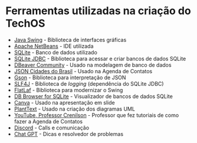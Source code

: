 # Ferramentas utilizadas na criação do TechOS
- [Java Swing](https://www.oracle.com/br/java/) - Biblioteca de interfaces gráficas
- [Apache NetBeans](https://netbeans.apache.org/front/main/index.html) - IDE utilizada
- [SQLite](https://www.sqlite.org/) - Banco de dados utilizado
- [SQLite JDBC](https://github.com/xerial/sqlite-jdbc) - Biblioteca para acessar e criar bancos de dados SQLite
- [DBeaver Community](https://dbeaver.io/) - Usado na modelagem de banco de dados
- [JSON Cidades do Brasil](https://gist.github.com/letanure/3012978) - Usado na Agenda de Contatos
- [Gson](https://github.com/google/gson) - Biblioteca para interpretação de JSON
- [SLF4J](https://www.slf4j.org/) - Biblioteca de *logging* (dependência do SQLite JDBC)
- [FlatLaf](https://www.formdev.com/flatlaf/) - Biblioteca para modernizar o Swing
- [DB Browser for SQLite](https://sqlitebrowser.org/) - Visualizador de bancos de dados SQLite
- [Canva](https://canva.com) - Usado na apresentação em slide
- [PlantText](https://www.planttext.com/) - Usado na criação dos diagramas UML
- [YouTube, Professor Crenilson](https://www.youtube.com/@ProfessorCrenilson) - Professor que fez tutoriais de como fazer a Agenda de Contatos
- [Discord](https://discord.com) - Calls e comunicação
- [Chat GPT](https://chatgpt.com) - Dicas e resolvedor de problemas
